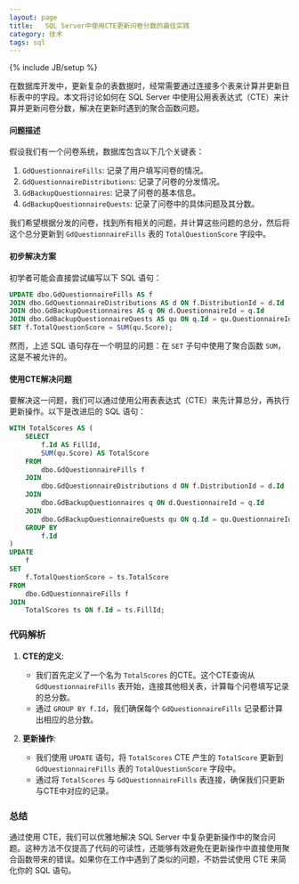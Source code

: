 ```yaml
---
layout: page
title:   SQL Server中使用CTE更新问卷分数的最佳实践
category: 技术
tags: sql
---
```

{% include JB/setup %}

在数据库开发中，更新复杂的表数据时，经常需要通过连接多个表来计算并更新目标表中的字段。本文将讨论如何在 SQL Server 中使用公用表表达式（CTE）来计算并更新问卷分数，解决在更新时遇到的聚合函数问题。

#### 问题描述

假设我们有一个问卷系统，数据库包含以下几个关键表：

1. `GdQuestionnaireFills`: 记录了用户填写问卷的情况。
2. `GdQuestionnaireDistributions`: 记录了问卷的分发情况。
3. `GdBackupQuestionnaires`: 记录了问卷的基本信息。
4. `GdBackupQuestionnaireQuests`: 记录了问卷中的具体问题及其分数。

我们希望根据分发的问卷，找到所有相关的问题，并计算这些问题的总分，然后将这个总分更新到 `GdQuestionnaireFills` 表的 `TotalQuestionScore` 字段中。

#### 初步解决方案

初学者可能会直接尝试编写以下 SQL 语句：

```sql
UPDATE dbo.GdQuestionnaireFills AS f
JOIN dbo.GdQuestionnaireDistributions AS d ON f.DistributionId = d.Id
JOIN dbo.GdBackupQuestionnaires AS q ON d.QuestionnaireId = q.Id
JOIN dbo.GdBackupQuestionnaireQuests AS qu ON q.Id = qu.QuestionnaireId
SET f.TotalQuestionScore = SUM(qu.Score);
```

然而，上述 SQL 语句存在一个明显的问题：在 `SET` 子句中使用了聚合函数 `SUM`，这是不被允许的。

#### 使用CTE解决问题

要解决这一问题，我们可以通过使用公用表表达式（CTE）来先计算总分，再执行更新操作。以下是改进后的 SQL 语句：

```sql
WITH TotalScores AS (
    SELECT 
        f.Id AS FillId,
        SUM(qu.Score) AS TotalScore
    FROM 
        dbo.GdQuestionnaireFills f
    JOIN 
        dbo.GdQuestionnaireDistributions d ON f.DistributionId = d.Id
    JOIN 
        dbo.GdBackupQuestionnaires q ON d.QuestionnaireId = q.Id
    JOIN 
        dbo.GdBackupQuestionnaireQuests qu ON q.Id = qu.QuestionnaireId
    GROUP BY 
        f.Id
)
UPDATE 
    f
SET 
    f.TotalQuestionScore = ts.TotalScore
FROM 
    dbo.GdQuestionnaireFills f
JOIN 
    TotalScores ts ON f.Id = ts.FillId;
```

### 代码解析

1. **CTE的定义**: 
   - 我们首先定义了一个名为 `TotalScores` 的CTE。这个CTE查询从 `GdQuestionnaireFills` 表开始，连接其他相关表，计算每个问卷填写记录的总分数。
   - 通过 `GROUP BY f.Id`，我们确保每个 `GdQuestionnaireFills` 记录都计算出相应的总分数。

2. **更新操作**: 
   - 我们使用 `UPDATE` 语句，将 `TotalScores` CTE 产生的 `TotalScore` 更新到 `GdQuestionnaireFills` 表的 `TotalQuestionScore` 字段中。
   - 通过将 `TotalScores` 与 `GdQuestionnaireFills` 表连接，确保我们只更新与CTE中对应的记录。

### 总结

通过使用 CTE，我们可以优雅地解决 SQL Server 中复杂更新操作中的聚合问题。这种方法不仅提高了代码的可读性，还能够有效避免在更新操作中直接使用聚合函数带来的错误。如果你在工作中遇到了类似的问题，不妨尝试使用 CTE 来简化你的 SQL 语句。
